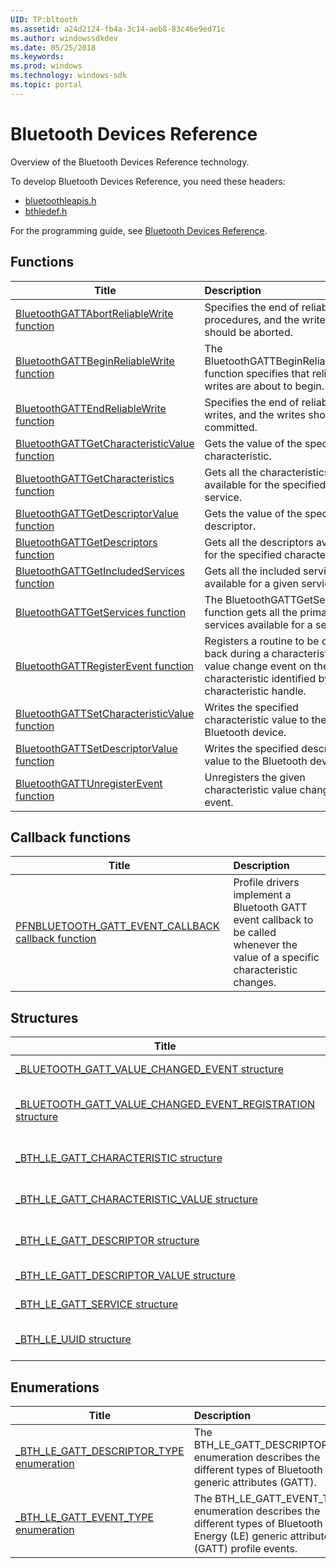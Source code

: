 ```yaml
---
UID: TP:bltooth
ms.assetid: a24d2124-fb4a-3c14-aeb8-83c46e9ed71c
ms.author: windowssdkdev
ms.date: 05/25/2018
ms.keywords: 
ms.prod: windows
ms.technology: windows-sdk
ms.topic: portal
---
```


# Bluetooth Devices Reference



Overview of the Bluetooth Devices Reference technology.

To develop Bluetooth Devices Reference, you need these headers:

 * [bluetoothleapis.h](..\bluetoothleapis\index.md)
 * [bthledef.h](..\bthledef\index.md)

For the programming guide, see [Bluetooth Devices Reference](/windows/desktop/bltooth).

## Functions

| Title   | Description   |
| ---- |:---- |
| [BluetoothGATTAbortReliableWrite function](..\bluetoothleapis\nf-bluetoothleapis-bluetoothgattabortreliablewrite.md) | Specifies the end of reliable write procedures, and the writes should be aborted. |
| [BluetoothGATTBeginReliableWrite function](..\bluetoothleapis\nf-bluetoothleapis-bluetoothgattbeginreliablewrite.md) | The BluetoothGATTBeginReliableWrite function specifies that reliable writes are about to begin. |
| [BluetoothGATTEndReliableWrite function](..\bluetoothleapis\nf-bluetoothleapis-bluetoothgattendreliablewrite.md) | Specifies the end of reliable writes, and the writes should be committed. |
| [BluetoothGATTGetCharacteristicValue function](..\bluetoothleapis\nf-bluetoothleapis-bluetoothgattgetcharacteristicvalue.md) | Gets the value of the specified characteristic. |
| [BluetoothGATTGetCharacteristics function](..\bluetoothleapis\nf-bluetoothleapis-bluetoothgattgetcharacteristics.md) | Gets all the characteristics available for the specified service. |
| [BluetoothGATTGetDescriptorValue function](..\bluetoothleapis\nf-bluetoothleapis-bluetoothgattgetdescriptorvalue.md) | Gets the value of the specified descriptor. |
| [BluetoothGATTGetDescriptors function](..\bluetoothleapis\nf-bluetoothleapis-bluetoothgattgetdescriptors.md) | Gets all the descriptors available for the specified characteristic. |
| [BluetoothGATTGetIncludedServices function](..\bluetoothleapis\nf-bluetoothleapis-bluetoothgattgetincludedservices.md) | Gets all the included services available for a given service. |
| [BluetoothGATTGetServices function](..\bluetoothleapis\nf-bluetoothleapis-bluetoothgattgetservices.md) | The BluetoothGATTGetServices function gets all the primary services available for a server. |
| [BluetoothGATTRegisterEvent function](..\bluetoothleapis\nf-bluetoothleapis-bluetoothgattregisterevent.md) | Registers a routine to be called back during a characteristic value change event on the given characteristic identified by its characteristic handle. |
| [BluetoothGATTSetCharacteristicValue function](..\bluetoothleapis\nf-bluetoothleapis-bluetoothgattsetcharacteristicvalue.md) | Writes the specified characteristic value to the Bluetooth device. |
| [BluetoothGATTSetDescriptorValue function](..\bluetoothleapis\nf-bluetoothleapis-bluetoothgattsetdescriptorvalue.md) | Writes the specified descriptor value to the Bluetooth device. |
| [BluetoothGATTUnregisterEvent function](..\bluetoothleapis\nf-bluetoothleapis-bluetoothgattunregisterevent.md) | Unregisters the given characteristic value change event. |

## Callback functions

| Title   | Description   |
| ---- |:---- |
| [PFNBLUETOOTH_GATT_EVENT_CALLBACK callback function](..\bthledef\nc-bthledef-pfnbluetooth_gatt_event_callback.md) | Profile drivers implement a Bluetooth GATT event callback to be called whenever the value of a specific characteristic changes. |

## Structures

| Title   | Description   |
| ---- |:---- |
| [_BLUETOOTH_GATT_VALUE_CHANGED_EVENT structure](..\bthledef\ns-bthledef-_bluetooth_gatt_value_changed_event.md) | The BLUETOOTH_GATT_VALUE_CHANGED_EVENT structure describes a changed attribute value. |
| [_BLUETOOTH_GATT_VALUE_CHANGED_EVENT_REGISTRATION structure](..\bthledef\ns-bthledef-_bluetooth_gatt_value_changed_event_registration.md) | The BLUETOOTH_GATT_VALUE_CHANGED_EVENT_REGISTRATION structure describes one or more characteristics that have changed. |
| [_BTH_LE_GATT_CHARACTERISTIC structure](..\bthledef\ns-bthledef-_bth_le_gatt_characteristic.md) | The BTH_LE_GATT_CHARACTERISTIC structure describes a Bluetooth Low Energy (LE) generic attribute (GATT) profile characteristic. |
| [_BTH_LE_GATT_CHARACTERISTIC_VALUE structure](..\bthledef\ns-bthledef-_bth_le_gatt_characteristic_value.md) | The BTH_LE_GATT_CHARACTERISTIC_VALUE structure describes a Bluetooth Low Energy (LE) generic attribute (GATT) profile characteristic value. |
| [_BTH_LE_GATT_DESCRIPTOR structure](..\bthledef\ns-bthledef-_bth_le_gatt_descriptor.md) | The BTH_LE_GATT_DESCRIPTOR structure describes a Bluetooth Low Energy (LE) generic attribute (GATT) profile descriptor. |
| [_BTH_LE_GATT_DESCRIPTOR_VALUE structure](..\bthledef\ns-bthledef-_bth_le_gatt_descriptor_value.md) | The BTH_LE_GATT_DESCRIPTOR_VALUE structure describes a parent characteristic. |
| [_BTH_LE_GATT_SERVICE structure](..\bthledef\ns-bthledef-_bth_le_gatt_service.md) | The BTH_LE_GATT_SERVICE structure describes a Bluetooth Low Energy (LE) generic attribute (GATT) profile service. |
| [_BTH_LE_UUID structure](..\bthledef\ns-bthledef-_bth_le_uuid.md) | The BTH_LE_UUID structure contains information about a Bluetooth Low Energy (LE) Universally Unique Identifier (UUID). |

## Enumerations

| Title   | Description   |
| ---- |:---- |
| [_BTH_LE_GATT_DESCRIPTOR_TYPE enumeration](..\bthledef\ne-bthledef-_bth_le_gatt_descriptor_type.md) | The BTH_LE_GATT_DESCRIPTOR_TYPE enumeration describes the different types of Bluetooth LE generic attributes (GATT). |
| [_BTH_LE_GATT_EVENT_TYPE enumeration](..\bthledef\ne-bthledef-_bth_le_gatt_event_type.md) | The BTH_LE_GATT_EVENT_TYPE enumeration describes the different types of Bluetooth Low Energy (LE) generic attribute (GATT) profile events. |
